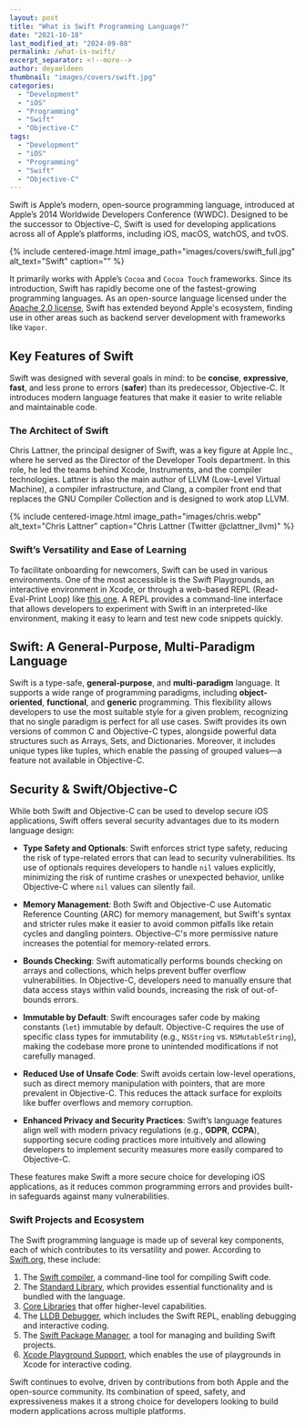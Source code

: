 ```yaml
---
layout: post
title: "What is Swift Programming Language?"
date: "2021-10-18"
last_modified_at: "2024-09-08"
permalink: /what-is-swift/
excerpt_separator: <!--more-->
author: deyaeldeen
thumbnail: "images/covers/swift.jpg"
categories: 
  - "Development"
  - "iOS"
  - "Programming"
  - "Swift"
  - "Objective-C"
tags: 
  - "Development"
  - "iOS"
  - "Programming"
  - "Swift"
  - "Objective-C"
---
```


Swift is Apple’s modern, open-source programming language, introduced at Apple’s 2014 Worldwide Developers Conference (WWDC). Designed to be the successor to Objective-C, Swift is used for developing applications across all of Apple’s platforms, including iOS, macOS, watchOS, and tvOS. 

<!--more-->

{%
 include centered-image.html 
 image_path="images/covers/swift_full.jpg"
 alt_text="Swift" 
 caption=""
%}

It primarily works with Apple’s `Cocoa` and `Cocoa Touch` frameworks. Since its introduction, Swift has rapidly become one of the fastest-growing programming languages. As an open-source language licensed under the [Apache 2.0 license](https://swift.org/LICENSE.txt), Swift has extended beyond Apple's ecosystem, finding use in other areas such as backend server development with frameworks like `Vapor`.

## Key Features of Swift

Swift was designed with several goals in mind: to be **concise**, **expressive**, **fast**, and less prone to errors (**safer**) than its predecessor, Objective-C. It introduces modern language features that make it easier to write reliable and maintainable code.

### The Architect of Swift

Chris Lattner, the principal designer of Swift, was a key figure at Apple Inc., where he served as the Director of the Developer Tools department. In this role, he led the teams behind Xcode, Instruments, and the compiler technologies. Lattner is also the main author of LLVM (Low-Level Virtual Machine), a compiler infrastructure, and Clang, a compiler front end that replaces the GNU Compiler Collection and is designed to work atop LLVM.

{%
 include centered-image.html 
 image_path="images/chris.webp"
 alt_text="Chris Lattner" 
 caption="Chris Lattner (Twitter @clattner\_llvm)"
%}

### Swift’s Versatility and Ease of Learning

To facilitate onboarding for newcomers, Swift can be used in various environments. One of the most accessible is the Swift Playgrounds, an interactive environment in Xcode, or through a web-based REPL (Read-Eval-Print Loop) like [this one](https://replit.com/languages/swift). A REPL provides a command-line interface that allows developers to experiment with Swift in an interpreted-like environment, making it easy to learn and test new code snippets quickly.

## Swift: A General-Purpose, Multi-Paradigm Language

Swift is a type-safe, **general-purpose**, and **multi-paradigm** language. It supports a wide range of programming paradigms, including **object-oriented**, **functional**, and **generic** programming. This flexibility allows developers to use the most suitable style for a given problem, recognizing that no single paradigm is perfect for all use cases. Swift provides its own versions of common C and Objective-C types, alongside powerful data structures such as Arrays, Sets, and Dictionaries. Moreover, it includes unique types like tuples, which enable the passing of grouped values—a feature not available in Objective-C.

## Security & Swift/Objective-C

While both Swift and Objective-C can be used to develop secure iOS applications, Swift offers several security advantages due to its modern language design:

- **Type Safety and Optionals**: Swift enforces strict type safety, reducing the risk of type-related errors that can lead to security vulnerabilities. Its use of optionals requires developers to handle `nil` values explicitly, minimizing the risk of runtime crashes or unexpected behavior, unlike Objective-C where `nil` values can silently fail.

- **Memory Management**: Both Swift and Objective-C use Automatic Reference Counting (ARC) for memory management, but Swift's syntax and stricter rules make it easier to avoid common pitfalls like retain cycles and dangling pointers. Objective-C's more permissive nature increases the potential for memory-related errors.

- **Bounds Checking**: Swift automatically performs bounds checking on arrays and collections, which helps prevent buffer overflow vulnerabilities. In Objective-C, developers need to manually ensure that data access stays within valid bounds, increasing the risk of out-of-bounds errors.

- **Immutable by Default**: Swift encourages safer code by making constants (`let`) immutable by default. Objective-C requires the use of specific class types for immutability (e.g., `NSString` vs. `NSMutableString`), making the codebase more prone to unintended modifications if not carefully managed.

- **Reduced Use of Unsafe Code**: Swift avoids certain low-level operations, such as direct memory manipulation with pointers, that are more prevalent in Objective-C. This reduces the attack surface for exploits like buffer overflows and memory corruption.

- **Enhanced Privacy and Security Practices**: Swift’s language features align well with modern privacy regulations (e.g., **GDPR**, **CCPA**), supporting secure coding practices more intuitively and allowing developers to implement security measures more easily compared to Objective-C.

These features make Swift a more secure choice for developing iOS applications, as it reduces common programming errors and provides built-in safeguards against many vulnerabilities.

### Swift Projects and Ecosystem

The Swift programming language is made up of several key components, each of which contributes to its versatility and power. According to [Swift.org](https://swift.org), these include:

1. The [Swift compiler](https://swift.org/compiler-stdlib/), a command-line tool for compiling Swift code.
2. The [Standard Library](https://swift.org/compiler-stdlib/), which provides essential functionality and is bundled with the language.
3. [Core Libraries](https://swift.org/core-libraries/) that offer higher-level capabilities.
4. The [LLDB Debugger](https://swift.org/lldb/), which includes the Swift REPL, enabling debugging and interactive coding.
5. The [Swift Package Manager](https://swift.org/package-manager/), a tool for managing and building Swift projects.
6. [Xcode Playground Support](https://swift.org/lldb/#xcode-playground-support), which enables the use of playgrounds in Xcode for interactive coding.

Swift continues to evolve, driven by contributions from both Apple and the open-source community. Its combination of speed, safety, and expressiveness makes it a strong choice for developers looking to build modern applications across multiple platforms.
